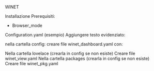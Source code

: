 WINET

Installazione 
Prerequisiti: 
-	Browser_mode


Configuration.yaml (esempio)
Aggiungere testo evidenziato:

nella cartella config:
creare file winet_dashboard.yaml
con:





Nella cartella lovelace  (crearla in config se non esiste)
Creare file winet_view.yaml
Nella cartella packages (crearla in config se non esiste)
Creare file winet_pkg.yaml
 
